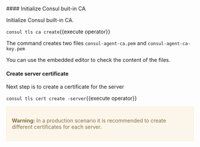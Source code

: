
#### Initialize Consul buit-in CA

Initialize Consul built-in CA.

`consul tls ca create`{{execute operator}}

The command creates two files `consul-agent-ca.pem` and `consul-agent-ca-key.pem` 

You can use the embedded editor to check the content of the files.

#### Create server certificate

Next step is to create a certificate for the server

`consul tls cert create -server`{{execute operator}}


<div style="background-color:#fcf6ea; color:#866d42; border:1px solid #f8ebcf; padding:1em; border-radius:3px; margin:14px 0;">
  <p><strong>Warning: </strong>
  In a production scenario it is recommended to create different certificates for each server.

</p></div>

